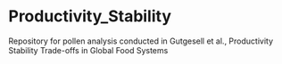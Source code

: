 # Productivity_Stability
Repository for pollen analysis conducted in Gutgesell et al., Productivity Stability Trade-offs in Global Food Systems

